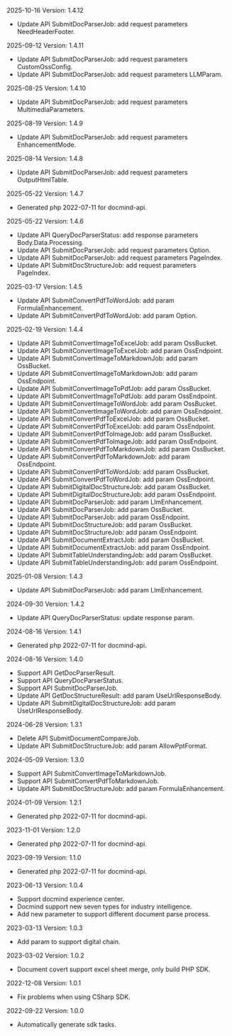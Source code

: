 2025-10-16 Version: 1.4.12
- Update API SubmitDocParserJob: add request parameters NeedHeaderFooter.


2025-09-12 Version: 1.4.11
- Update API SubmitDocParserJob: add request parameters CustomOssConfig.
- Update API SubmitDocParserJob: add request parameters LLMParam.


2025-08-25 Version: 1.4.10
- Update API SubmitDocParserJob: add request parameters MultimediaParameters.


2025-08-19 Version: 1.4.9
- Update API SubmitDocParserJob: add request parameters EnhancementMode.


2025-08-14 Version: 1.4.8
- Update API SubmitDocParserJob: add request parameters OutputHtmlTable.


2025-05-22 Version: 1.4.7
- Generated php 2022-07-11 for docmind-api.

2025-05-22 Version: 1.4.6
- Update API QueryDocParserStatus: add response parameters Body.Data.Processing.
- Update API SubmitDocParserJob: add request parameters Option.
- Update API SubmitDocParserJob: add request parameters PageIndex.
- Update API SubmitDocStructureJob: add request parameters PageIndex.


2025-03-17 Version: 1.4.5
- Update API SubmitConvertPdfToWordJob: add param FormulaEnhancement.
- Update API SubmitConvertPdfToWordJob: add param Option.


2025-02-19 Version: 1.4.4
- Update API SubmitConvertImageToExcelJob: add param OssBucket.
- Update API SubmitConvertImageToExcelJob: add param OssEndpoint.
- Update API SubmitConvertImageToMarkdownJob: add param OssBucket.
- Update API SubmitConvertImageToMarkdownJob: add param OssEndpoint.
- Update API SubmitConvertImageToPdfJob: add param OssBucket.
- Update API SubmitConvertImageToPdfJob: add param OssEndpoint.
- Update API SubmitConvertImageToWordJob: add param OssBucket.
- Update API SubmitConvertImageToWordJob: add param OssEndpoint.
- Update API SubmitConvertPdfToExcelJob: add param OssBucket.
- Update API SubmitConvertPdfToExcelJob: add param OssEndpoint.
- Update API SubmitConvertPdfToImageJob: add param OssBucket.
- Update API SubmitConvertPdfToImageJob: add param OssEndpoint.
- Update API SubmitConvertPdfToMarkdownJob: add param OssBucket.
- Update API SubmitConvertPdfToMarkdownJob: add param OssEndpoint.
- Update API SubmitConvertPdfToWordJob: add param OssBucket.
- Update API SubmitConvertPdfToWordJob: add param OssEndpoint.
- Update API SubmitDigitalDocStructureJob: add param OssBucket.
- Update API SubmitDigitalDocStructureJob: add param OssEndpoint.
- Update API SubmitDocParserJob: add param LlmEnhancement.
- Update API SubmitDocParserJob: add param OssBucket.
- Update API SubmitDocParserJob: add param OssEndpoint.
- Update API SubmitDocStructureJob: add param OssBucket.
- Update API SubmitDocStructureJob: add param OssEndpoint.
- Update API SubmitDocumentExtractJob: add param OssBucket.
- Update API SubmitDocumentExtractJob: add param OssEndpoint.
- Update API SubmitTableUnderstandingJob: add param OssBucket.
- Update API SubmitTableUnderstandingJob: add param OssEndpoint.


2025-01-08 Version: 1.4.3
- Update API SubmitDocParserJob: add param LlmEnhancement.


2024-09-30 Version: 1.4.2
- Update API QueryDocParserStatus: update response param.


2024-08-16 Version: 1.4.1
- Generated php 2022-07-11 for docmind-api.

2024-08-16 Version: 1.4.0
- Support API GetDocParserResult.
- Support API QueryDocParserStatus.
- Support API SubmitDocParserJob.
- Update API GetDocStructureResult: add param UseUrlResponseBody.
- Update API SubmitDigitalDocStructureJob: add param UseUrlResponseBody.


2024-06-28 Version: 1.3.1
- Delete API SubmitDocumentCompareJob.
- Update API SubmitDocStructureJob: add param AllowPptFormat.


2024-05-09 Version: 1.3.0
- Support API SubmitConvertImageToMarkdownJob.
- Support API SubmitConvertPdfToMarkdownJob.
- Update API SubmitDocStructureJob: add param FormulaEnhancement.


2024-01-09 Version: 1.2.1
- Generated php 2022-07-11 for docmind-api.

2023-11-01 Version: 1.2.0
- Generated php 2022-07-11 for docmind-api.

2023-09-19 Version: 1.1.0
- Generated php 2022-07-11 for docmind-api.

2023-06-13 Version: 1.0.4
- Support docmind experience center.
- Docmind support new seven types for industry intelligence.
- Add new parameter to support different document parse process.

2023-03-13 Version: 1.0.3
- Add param to support digital chain.

2023-03-02 Version: 1.0.2
- Document covert support excel sheet merge, only build PHP SDK.

2022-12-08 Version: 1.0.1
- Fix problems when using CSharp SDK.

2022-09-22 Version: 1.0.0
- Automatically generate sdk tasks.

